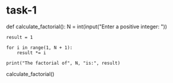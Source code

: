 # task-1
def calculate_factorial():
    N = int(input("Enter a positive integer: "))

    result = 1

    for i in range(1, N + 1):
        result *= i

    print("The factorial of", N, "is:", result)


calculate_factorial()
